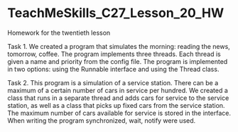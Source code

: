 # TeachMeSkills_C27_Lesson_20_HW
Homework for the twentieth lesson

Task 1.
We created a program that simulates the morning: reading the news, tomorrow, coffee.
The program implements three threads. Each thread is given a name and priority from the config file.
The program is implemented in two options:
using the Runnable interface and using the Thread class.

Task 2.
This program is a simulation of a service station. There can be a maximum of a certain number of cars in service per hundred.
We created a class that runs in a separate thread and adds cars for service to the service station, as well as a class that picks up fixed cars from the service station.
The maximum number of cars available for service is stored in the interface. When writing the program synchronized, wait, notify were used.
